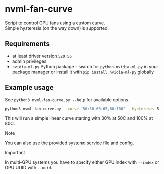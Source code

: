 # nvml-fan-curve

Script to control GPU fans using a custom curve.  
Simple hysteresis (on the way down) is supported.

## Requirements

- at least driver version `520.56`
- admin privileges
- `nvidia-ml-py` Python package - search for `python-nvidia-ml-py` in your package manager or install it with `pip install nvidia-ml-py` globally

## Example usage

See `python3 nvml-fan-curve.py --help` for available options.

```bash
python3 nvml-fan-curve.py --curve "50:30,60:65,80:100" --hysteresis 5
```

This will run a simple linear curve starting with 30% at 50C and 100% at 80C.  

> [!NOTE]
> You can also use the provided systemd service file and config.

> [!IMPORTANT]
> In multi-GPU systems you have to specify either GPU index with `--index` or GPU UUID with `--uuid`.
